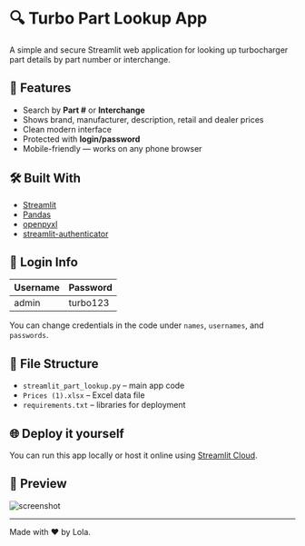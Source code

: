 # 🔍 Turbo Part Lookup App

A simple and secure Streamlit web application for looking up turbocharger part details by part number or interchange.

## 🚀 Features

- Search by **Part #** or **Interchange**
- Shows brand, manufacturer, description, retail and dealer prices
- Clean modern interface
- Protected with **login/password**
- Mobile-friendly — works on any phone browser

## 🛠️ Built With

- [Streamlit](https://streamlit.io/)
- [Pandas](https://pandas.pydata.org/)
- [openpyxl](https://openpyxl.readthedocs.io/)
- [streamlit-authenticator](https://github.com/mkhorasani/streamlit-authenticator)

## 🔐 Login Info

| Username | Password   |
|----------|------------|
| admin    | turbo123   |

You can change credentials in the code under `names`, `usernames`, and `passwords`.

## 📂 File Structure

- `streamlit_part_lookup.py` – main app code
- `Prices (1).xlsx` – Excel data file
- `requirements.txt` – libraries for deployment

## 🌐 Deploy it yourself

You can run this app locally or host it online using [Streamlit Cloud](https://streamlit.io/cloud).

## 📸 Preview

![screenshot](https://via.placeholder.com/800x400.png?text=Turbo+Part+Lookup+App)

---

Made with ❤️ by Lola.
